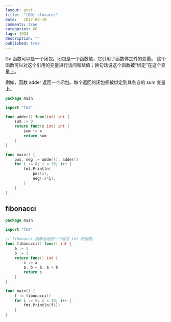 ```yaml
---
layout: post
title:  "[GO] closures"
date:   2017-09-19
comments: true
categories: GO
tags: [GO]
description: ""
published: true
---
```


 Go 函数可以是一个闭包。闭包是一个函数值，它引用了函数体之外的变量。 这个函数可以对这个引用的变量进行访问和赋值；换句话说这个函数被“绑定”在这个变量上。

例如，函数 adder 返回一个闭包。每个返回的闭包都被绑定到其各自的 sum 变量上。

```go
package main

import "fmt"

func adder() func(int) int {
    sum := 0
    return func(x int) int {
        sum += x
        return sum
    }
}

func main() {
    pos, neg := adder(), adder()
    for i := 0; i < 10; i++ {
        fmt.Println(
            pos(i),
            neg(-2*i),
        )
    }
}
```

## fibonacci

```go
package main

import "fmt"

// fibonacci 函数会返回一个返回 int 的函数。
func fibonacci() func() int {
    a := 1
    b := 1
    return func() int {
        s := a
        a, b = b, a + b
        return s
    }
}

func main() {
    f := fibonacci()
    for i := 0; i < 10; i++ {
        fmt.Println(f())
    }
}
```
